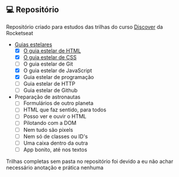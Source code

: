 ## 💻 Repositório

Repositório criado para estudos das trilhas do curso [Discover](https://app.rocketseat.com.br/discover) da Rocketseat

- [Guias estelares](https://github.com/FelipeBrenner/discover/tree/main/guias-estelares)
    - [x] [O guia estelar de HTML](https://github.com/FelipeBrenner/discover/tree/main/guias-estelares/o-guia-estelar-de-css)
    - [x] [O guia estelar de CSS](https://github.com/FelipeBrenner/discover/tree/main/guias-estelares/o-guia-estelar-de-html)
    - [ ] O guia estelar de Git
    - [x] O guia estelar de JavaScript
    - [x] Guia estelar de programação
    - [ ] Guia estelar de HTTP
    - [ ] Guia estelar de Github
- Preparação de astronautas
    - [ ] Formulários de outro planeta
    - [ ] HTML que faz sentido, para todos
    - [ ] Posso ver e ouvir o HTML
    - [ ] Pilotando com a DOM
    - [ ] Nem tudo são pixels
    - [ ] Nem só de classes ou ID's
    - [ ] Uma caixa dentro da outra
    - [ ] App bonito, até nos textos

Trilhas completas sem pasta no repositório foi devido a eu não achar necessário anotação e prática nenhuma